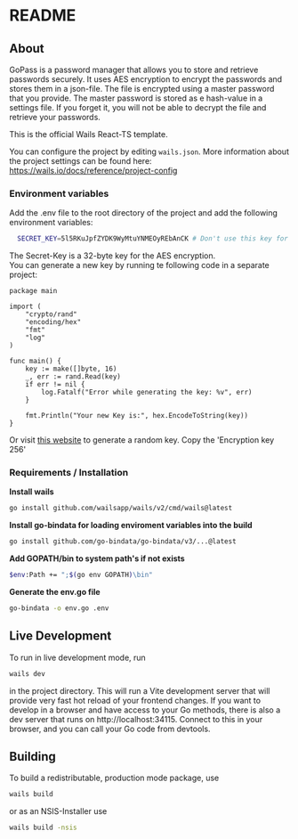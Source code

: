 # README

## About

GoPass is a password manager that allows you to store and retrieve passwords securely. It uses AES encryption to encrypt the passwords and stores them in a json-file. The file is encrypted using a master password that you provide. The master password is stored as e hash-value in a settings file. If you forget it, you will not be able to decrypt the file and retrieve your passwords.

This is the official Wails React-TS template.

You can configure the project by editing `wails.json`. More information about the project settings can be found
here: https://wails.io/docs/reference/project-config

### Environment variables

Add the .env file to the root directory of the project and add the following environment variables:

```bash
  SECRET_KEY=5l5RKuJpfZYDK9WyMtuYNMEOyREbAnCK # Don't use this key for productive builds!
```

The Secret-Key is a 32-byte key for the AES encryption.\
You can generate a new key by running te following code in a separate project:

```golang
package main

import (
	"crypto/rand"
	"encoding/hex"
	"fmt"
	"log"
)

func main() {
	key := make([]byte, 16)
	_, err := rand.Read(key)
	if err != nil {
		log.Fatalf("Error while generating the key: %v", err)
	}

	fmt.Println("Your new Key is:", hex.EncodeToString(key))
}
```

Or visit [this website](https://acte.ltd/utils/randomkeygen) to generate a random key.
Copy the 'Encryption key 256'

### Requirements / Installation

**Install wails**
```bash
go install github.com/wailsapp/wails/v2/cmd/wails@latest
```
**Install go-bindata for loading enviroment variables into the build**
```bash
go install github.com/go-bindata/go-bindata/v3/...@latest
```
**Add GOPATH/bin to system path's if not exists**
```bash
$env:Path += ";$(go env GOPATH)\bin"
```
**Generate the env.go file**
```bash
go-bindata -o env.go .env
```


## Live Development

To run in live development mode, run

```bash
wails dev
```

in the project directory. This will run a Vite development
server that will provide very fast hot reload of your frontend changes. If you want to develop in a browser
and have access to your Go methods, there is also a dev server that runs on http://localhost:34115. Connect
to this in your browser, and you can call your Go code from devtools.

## Building

To build a redistributable, production mode package, use

```bash
wails build
```

or as an NSIS-Installer use
```bash
wails build -nsis
```
